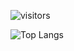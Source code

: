 <!--
## Hi 👋
-->
![visitors](https://visitor-badge.glitch.me/badge?page_id=zav1n&left_color=green&right_color=red)

![Top Langs](https://github-readme-stats.vercel.app/api/top-langs/?username=zav1n&layout=compact)
